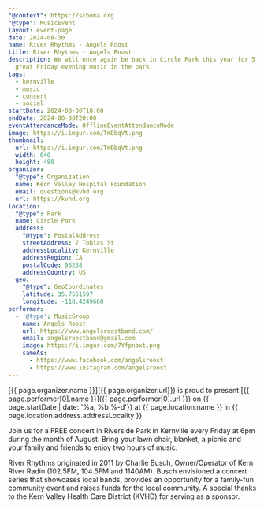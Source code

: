 ```yaml
---
"@context": https://schema.org
"@type": MusicEvent
layout: event-page
date: 2024-08-30
name: River Rhythms - Angels Roost
title: River Rhythms - Angels Roost
description: We will once again be back in Circle Park this year for 5 weeks of
  great Friday evening music in the park.
tags:
  - kernville
  - music
  - concert
  - social
startDate: 2024-08-30T18:00
endDate: 2024-08-30T20:00
eventAttendanceMode: OfflineEventAttendanceMode
image: https://i.imgur.com/TmBbqVt.png
thumbnail:
  url: https://i.imgur.com/TmBbqVt.png
  width: 640
  height: 480
organizer:
  "@type": Organization
  name: Kern Valley Hospital Foundation
  email: questions@kvhd.org
  url: https://kvhd.org
location:
  "@type": Park
  name: Circle Park
  address:
    "@type": PostalAddress
    streetAddress: 7 Tobias St
    addressLocality: Kernville
    addressRegion: CA
    postalCode: 93238
    addressCountry: US
  geo:
    "@type": GeoCoordinates
    latitude: 35.7551597
    longitude: -118.4249668
performer:
  - '@type': MusicGroup
    name: Angels Roost
    url: https://www.angelsroostband.com/
    email: angelsroostband@gmail.com
    image: https://i.imgur.com/7Yfpnbxt.png
    sameAs:
      - https://www.facebook.com/angelsroost
      - https://www.instagram.com/angelsroost
---
```

[{{ page.organizer.name }}]({{ page.organizer.url}}) is proud to present [{{ page.performer[0].name }}]({{ page.performer[0].url }}) on {{ page.startDate | date: '%a, %b %-d'}} at {{ page.location.name }} in {{ page.location.address.addressLocality }}.

Join us for a FREE concert in Riverside Park in Kernville every Friday at 6pm during the month of August. Bring your lawn chair, blanket, a picnic and your family and friends to enjoy two hours of music. 

River Rhythms originated in 2011 by Charlie Busch, Owner/Operator of Kern River Radio (102.5FM, 104.5FM and 1140AM). Busch envisioned a concert series that showcases local bands, provides an opportunity for a family-fun community event and raises funds for the local community. A special thanks to the Kern Valley Health Care District (KVHD) for serving as a sponsor.
